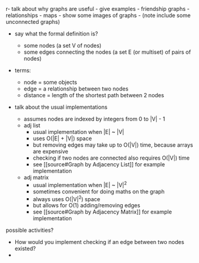 r- talk about why graphs are useful
	- give examples
		- friendship graphs
		- relationships
		- maps
		- show some images of graphs
			- (note include some unconnected graphs)
	
- say what the formal definition is?
	- some nodes (a set V of nodes)
	- some edges connecting the nodes (a set E (or multiset) of pairs of nodes)

- terms:
	- node = some objects
	- edge = a relationship between two nodes
	- distance = length of the shortest path between 2 nodes

- talk about the usual implementations
	- assumes nodes are indexed by integers from 0 to |V| - 1
	- adj list
		- usual implementation when |E| ~ |V|
		- uses O(|E| + |V|) space
		- but removing edges may take up to O(|V|) time, because arrays are expensive
		- checking if two nodes are connected also requires O(|V|) time
		- see [[source#Graph by Adjacency List]] for example implementation
	- adj matrix
		- usual implementation when |E| ~ |V|<sup>2</sup>
		- sometimes convenient for doing maths on the graph
		- always uses O(|V|<sup>2</sup>) space
		- but allows for O(1) adding/removing edges
		- see [[source#Graph by Adjacency Matrix]] for example implementation

possible activities?
- How would you implement checking if an edge between two nodes existed?
- 